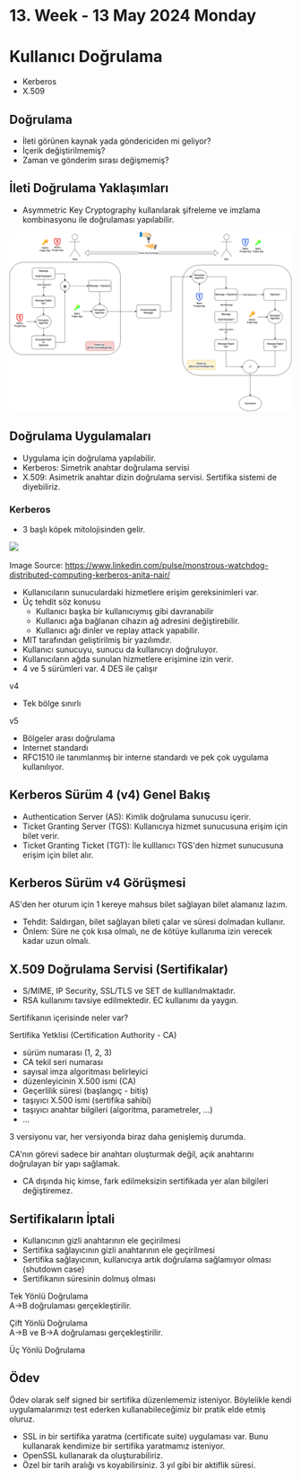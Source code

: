 # 13. Week - 13 May 2024 Monday

# Kullanıcı Doğrulama

* Kerberos
* X.509


## Doğrulama

* İleti görünen kaynak yada göndericiden mi geliyor?
* İçerik değiştirilmemiş?
* Zaman ve gönderim sırası değişmemiş?

## İleti Doğrulama Yaklaşımları
* Asymmetric Key Cryptography kullanılarak şifreleme ve imzlama kombinasyonu ile doğrulaması yapılabilir.

![](../02-Homework/Homework1/FlowChart.drawio.png)

## Doğrulama Uygulamaları

* Uygulama için doğrulama yapılabilir.
* Kerberos: Simetrik anahtar doğrulama servisi
* X.509: Asimetrik anahtar dizin doğrulama servisi. Sertifika sistemi de diyebiliriz.

### Kerberos
* 3 başlı köpek mitolojisinden gelir.

![](https://media.licdn.com/dms/image/C5112AQFmHbkxhCZ0LQ/article-cover_image-shrink_720_1280/0/1584522969977?e=1722470400&v=beta&t=wefPgG_4a6UMsawPoCGR5XICpWo1dpG2GN6QnYKT0OQ)

Image Source: https://www.linkedin.com/pulse/monstrous-watchdog-distributed-computing-kerberos-anita-nair/

* Kullanıcıların sunuculardaki hizmetlere erişim gereksinimleri var.
* Üç tehdit söz konusu
    * Kullanıcı başka bir kullanıcıymış gibi davranabilir
    * Kullanıcı ağa bağlanan cihazın ağ adresini değiştirebilir.
    * Kullanıcı ağı dinler ve replay attack yapabilir.
* MIT tarafından geliştirilmiş bir yazılımdır.
* Kullanıcı sunucuyu, sunucu da kullanıcıyı doğruluyor.
* Kullanıcıların ağda sunulan hizmetlere erişimine izin verir.
* 4 ve 5 sürümleri var. 4 DES ile çalışır

v4
* Tek bölge sınırlı

v5
* Bölgeler arası doğrulama
* Internet standardı
* RFC1510 ile tanımlanmış bir interne standardı ve pek çok uygulama kullanılıyor.

## Kerberos Sürüm 4 (v4) Genel Bakış
* Authentication Server (AS): Kimlik doğrulama sunucusu içerir.
* Ticket Granting Server (TGS): Kullanıcıya hizmet sunucusuna erişim için bilet verir.
* Ticket Granting Ticket (TGT): İle kulllanıcı TGS'den hizmet sunucusuna erişim için bilet alır.

## Kerberos Sürüm v4 Görüşmesi
AS'den her oturum için 1 kereye mahsus bilet sağlayan bilet alamanız lazım.
* Tehdit: Saldırgan, bilet sağlayan bileti çalar ve süresi dolmadan kullanır.
* Önlem: Süre ne çok kısa olmalı, ne de kötüye kullanıma izin verecek kadar uzun olmalı.

## X.509 Doğrulama Servisi (Sertifikalar)

* S/MIME, IP Security, SSL/TLS ve SET de kulllanılmaktadır.
* RSA kullanımı tavsiye edilmektedir. EC kullanımı da yaygın.

Sertifikanın içerisinde neler var?  

Sertifika Yetklisi (Certification Authority - CA)
* sürüm numarası (1, 2, 3)
* CA tekil seri numarası
* sayısal imza algoritması belirleyici
* düzenleyicinin X.500 ismi (CA)
* Geçerlilik süresi (başlangıç - bitiş)
* taşıyıcı X.500 ismi (sertifika sahibi)
* taşıyıcı anahtar bilgileri (algoritma, parametreler, ...)
* ...

3 versiyonu var, her versiyonda biraz daha genişlemiş durumda.

CA'nın görevi sadece bir anahtarı oluşturmak değil, açık anahtarını doğrulayan bir yapı sağlamak.
* CA dışında hiç kimse, fark edilmeksizin sertifikada yer alan bilgileri değiştiremez.

## Sertifikaların İptali
* Kullanıcının gizli anahtarının ele geçirilmesi
* Sertifika sağlayıcının gizli anahtarının ele geçirilmesi
* Sertifika sağlayıcının, kullanıcıya artık doğrulama sağlamıyor olması (shutdown case)
* Sertifikanın süresinin dolmuş olması

Tek Yönlü Doğrulama  
A->B doğrulaması gerçekleştirilir.

Çift Yönlü Doğrulama  
A->B ve B->A doğrulaması gerçekleştirilir.

Üç Yönlü Doğrulama

## Ödev

Ödev olarak self signed bir sertifika düzenlememiz isteniyor. Böylelikle kendi uygulamalarımızı test ederken kullanabileceğimiz bir pratik elde etmiş oluruz.

* SSL in bir sertifika yaratma (certificate suite) uygulaması var. Bunu kullanarak kendimize bir sertifika yaratmamız isteniyor.
* OpenSSL kullanarak da oluşturabiliriz.
* Özel bir tarih aralığı vs koyabilirsiniz. 3 yıl gibi bir aktiflik süresi.
